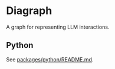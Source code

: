 # Diagraph

A graph for representing LLM interactions.

## Python

See [packages/python/README.md](./packages/python/README.md).
